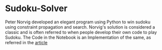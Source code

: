 # Sudoku-Solver

Peter Norvig developed an elegant program using Python to win sudoku using constraint propagation and search. Norvig's solution is considered a classic and is often referred to when people develop their own code to play Sudoku.
The Code in the Notebook is an Implementation of the same, as referred in the [article](https://www.freecodecamp.org/news/how-to-play-and-win-sudoku-using-math-and-machine-learning-to-solve-every-sudoku-puzzle)
